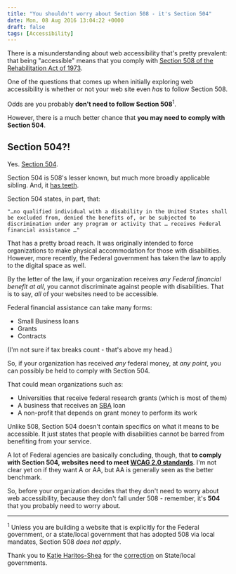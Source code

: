 ```yaml
---
title: "You shouldn't worry about Section 508 - it's Section 504"
date: Mon, 08 Aug 2016 13:04:22 +0000
draft: false
tags: [Accessibility]
---
```


There is a misunderstanding about web accessibility that's pretty prevalent: that being "accessible" means that you comply with [Section 508 of the Rehabilitation Act of 1973](https://www.section508.gov/content/learn/laws-and-policies).

One of the questions that comes up when initially exploring web accessibility is whether or not your web site even _has_ to follow Section 508.

Odds are you probably **don't need to follow Section 508**<sup>1</sup>.

However, there is a much better chance that **you may need to comply with Section 504**.

<!--more-->

## Section 504?!

Yes. [Section 504](https://www.ada.gov/cguide.htm#anchor65610).

Section 504 is 508's lesser known, but much more broadly applicable sibling. And, it [has teeth](http://idioms.thefreedictionary.com/have+teeth).

Section 504 states, in part, that:

    "…no qualified individual with a disability in the United States shall be excluded from, denied the benefits of, or be subjected to discrimination under any program or activity that … receives Federal financial assistance …"

That has a pretty broad reach. It was originally intended to force organizations to make physical accommodation for those with disabilities. However, more recently, the Federal government has taken the law to apply to the digital space as well.

By the letter of the law, if your organization receives _any Federal financial benefit at all_, you cannot discriminate against people with disabilities. That is to say, _all_ of your websites need to be accessible.

Federal financial assistance can take many forms:

- Small Business loans
- Grants
- Contracts

(I'm not sure if tax breaks count - that's above my head.)

So, if your organization has received _any_ federal money, at _any point_, you can possibly be held to comply with Section 504.

That could mean organizations such as:

- Universities that receive federal research grants (which is most of them)
- A business that receives an [SBA](http://sba.gov) loan
- A non-profit that depends on grant money to perform its work

Unlike 508, Section 504 doesn't contain specifics on what it means to be accessible. It just states that people with disabilities cannot be barred from benefiting from your service.

A lot of Federal agencies are basically concluding, though, that **to comply with Section 504, websites need to meet [WCAG 2.0 standards](https://www.w3.org/TR/WCAG20/)**. I'm not clear yet on if they want A or AA, but AA is generally seen as the better benchmark.

So, before your organization decides that they don't need to worry about web accessibility, because they don't fall under 508 - remember, it's **504** that you probably need to worry about.

---

<sup>1</sup> Unless you are building a website that is explicitly for the Federal government, or a state/local government that has adopted 508 via local mandates, Section 508 _does not apply_.

Thank you to [Katie Haritos-Shea](https://twitter.com/Ryladog) for the [correction](https://twitter.com/Ryladog/status/765273567462240256) on State/local governments.
